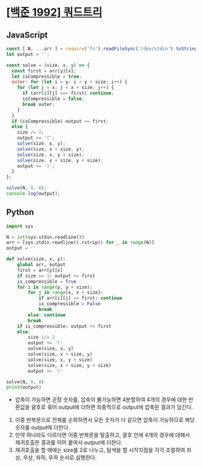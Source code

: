 # [[백준 1992] 쿼드트리](https://www.acmicpc.net/problem/1992)
## JavaScript
```js
const [ N, ...arr ] = require('fs').readFileSync('/dev/stdin').toString().trim().split(/\s+/);
let output = '';

const solve = (size, x, y) => {
  const first = arr[y][x];
  let isCompressible = true;
  outer: for (let i = y; i < y + size; i++) {
    for (let j = x; j < x + size; j++) {
      if (arr[i][j] === first) continue;
      isCompressible = false;
      break outer;
    }
  }
  if (isCompressible) output += first;
  else {
    size /= 2;
    output += '(';
    solve(size, x, y);
    solve(size, x + size, y);
    solve(size, x, y + size);
    solve(size, x + size, y + size);
    output += ')';
  }
};

solve(N, 0, 0);
console.log(output);
```
## Python
```py
import sys

N = int(sys.stdin.readline())
arr = [sys.stdin.readline().rstrip() for _ in range(N)]
output = ''

def solve(size, x, y):
    global arr, output
    first = arr[y][x]
    if size == 1: output += first
    is_compressible = True
    for i in range(y, y + size):
        for j in range(x, x + size):
            if arr[i][j] == first: continue
            is_compressible = False
            break
        else: continue
        break
    if is_compressible: output += first
    else:
        size //= 2
        output += '('
        solve(size, x, y)
        solve(size, x + size, y)
        solve(size, x, y + size)
        solve(size, x + size, y + size)
        output += ')'

solve(N, 0, 0)
print(output)
```
- 압축이 가능하면 곧장 숫자를, 압축이 불가능하면 4분할하여 4개의 경우에 대한 반환값을 괄호로 묶어 output에 더하면 최종적으로 output에 압축된 결과가 담긴다.
1. 이중 반복문으로 전체를 순회하면서 모든 숫자가 다 같으면 압축이 가능하므로 해당 숫자를 output에 더한다.
2. 만약 하나라도 다르다면 이중 반복문을 탈출하고, 괄호 안에 4개의 경우에 대해서 재귀호출한 결과를 이어 붙여서 output에 더한다.
3. 재귀호출을 할 때에는 size를 2로 나누고, 탐색을 할 시작지점을 각각 조절하여 좌상, 우상, 좌하, 우하 순서로 실행한다.